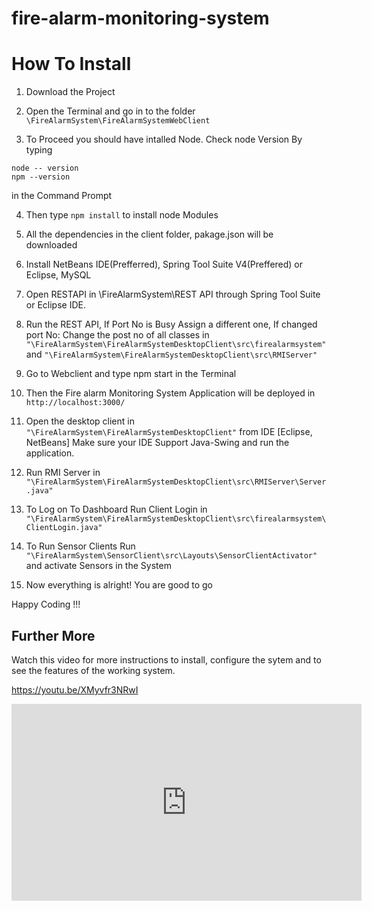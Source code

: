 # fire-alarm-monitoring-system

# How To Install

1. Download the Project

2. Open the Terminal and go in to the folder ```\FireAlarmSystem\FireAlarmSystemWebClient```

3. To Proceed you should have intalled Node. Check node Version By typing 
```
node -- version
npm --version
```
in the Command Prompt

4. Then type ```npm install``` to install node Modules

5. All the dependencies in the client folder, pakage.json will be downloaded

6. Install NetBeans IDE(Prefferred), Spring Tool Suite V4(Preffered) or Eclipse, MySQL

7. Open RESTAPI  in \FireAlarmSystem\REST API through Spring Tool Suite or Eclipse IDE.

8. Run the REST API, If Port No is Busy Assign a different one,
		If changed port No: Change the post no of all classes in ```"\FireAlarmSystem\FireAlarmSystemDesktopClient\src\firealarmsystem"``` 
		and ```"\FireAlarmSystem\FireAlarmSystemDesktopClient\src\RMIServer"```

9. Go to Webclient and type npm start in the Terminal

10. Then the Fire alarm Monitoring System Application will be deployed in ```http://localhost:3000/```

11. Open the desktop client in ```"\FireAlarmSystem\FireAlarmSystemDesktopClient"``` from IDE [Eclipse, NetBeans] Make sure your IDE Support Java-Swing and run the application.

12. Run RMI Server in ```"\FireAlarmSystem\FireAlarmSystemDesktopClient\src\RMIServer\Server.java"```

13. To Log on To Dashboard Run Client Login in ```"\FireAlarmSystem\FireAlarmSystemDesktopClient\src\firealarmsystem\ClientLogin.java"```

14. To Run Sensor Clients Run ```"\FireAlarmSystem\SensorClient\src\Layouts\SensorClientActivator"``` and activate Sensors in the System

15. Now everything is alright! You are good to go

   Happy Coding !!!
   
## Further More

Watch this video for more instructions to install, configure the sytem and to see the features of the working system.

https://youtu.be/XMyvfr3NRwI

<iframe width="560" height="315" src="https://www.youtube.com/embed/IDEHhPREOBk" frameborder="0" allow="accelerometer; autoplay; encrypted-media; gyroscope; picture-in-picture" allowfullscreen></iframe>


